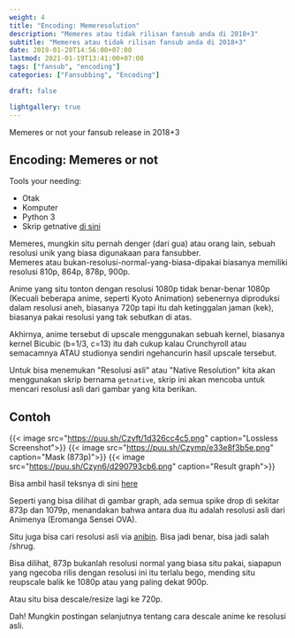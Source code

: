 ```yaml
---
weight: 4
title: "Encoding: Memeresolution"
description: "Memeres atau tidak rilisan fansub anda di 2018+3"
subtitle: "Memeres atau tidak rilisan fansub anda di 2018+3"
date: 2019-01-20T14:56:00+07:00
lastmod: 2021-01-19T13:41:00+07:00
tags: ["fansub", "encoding"]
categories: ["Fansubbing", "Encoding"]

draft: false

lightgallery: true
---
```


Memeres or not your fansub release in 2018+3

<!--more-->

## Encoding: Memeres or not

Tools your needing:

- Otak
- Komputer
- Python 3
- Skrip getnative [di sini](https://p.n4o.xyz/files/getnative.zip)

Memeres, mungkin situ pernah denger (dari gua) atau orang lain, sebuah resolusi unik yang biasa digunakaan para fansubber.<br>
Memeres atau bukan-resolusi-normal-yang-biasa-dipakai biasanya memiliki resolusi 810p, 864p, 878p, 900p.

Anime yang situ tonton dengan resolusi 1080p tidak benar-benar 1080p (Kecuali beberapa anime, seperti Kyoto Animation) sebenernya diproduksi dalam resolusi
aneh, biasanya 720p tapi itu dah ketinggalan jaman (kek), biasanya pakai resolusi yang tak sebutkan di atas.

Akhirnya, anime tersebut di upscale menggunakan sebuah kernel, biasanya kernel Bicubic (b=1/3, c=13) itu dah cukup kalau Crunchyroll atau semacamnya ATAU studionya sendiri ngehancurin hasil upscale tersebut.

Untuk bisa menemukan "Resolusi asli" atau "Native Resolution" kita akan menggunakan skrip bernama `getnative`, skrip ini akan mencoba untuk mencari resolusi asli dari gambar yang kita berikan.

## Contoh

{{< image src="https://puu.sh/Czyft/1d326cc4c5.png" caption="Lossless Screenshot">}}
{{< image src="https://puu.sh/Czymp/e33e8f3b5e.png" caption="Mask (873p)">}}
{{< image src="https://puu.sh/Czyn6/d290793cb6.png" caption="Result graph">}}

Bisa ambil hasil teksnya di sini [here](https://puu.sh/Czylk/a2451b6ed9.txt)

Seperti yang bisa dilihat di gambar graph, ada semua spike drop di sekitar 873p dan 1079p, menandakan bahwa antara dua itu adalah resolusi asli dari Animenya (Eromanga Sensei OVA).

Situ juga bisa cari resolusi asli via [anibin](http://anibin.blogspot.com/). Bisa jadi benar, bisa jadi salah /shrug.

Bisa dilihat, 873p bukanlah resolusi normal yang biasa situ pakai, siapapun yang ngecoba rilis dengan resolusi ini itu terlalu bego, mending situ reupscale balik ke 1080p atau yang paling dekat 900p.

Atau situ bisa descale/resize lagi ke 720p.

Dah! Mungkin postingan selanjutnya tentang cara descale anime ke resolusi asli.
